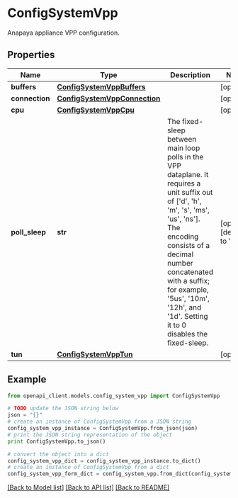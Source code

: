 # ConfigSystemVpp

Anapaya appliance VPP configuration.

## Properties

Name | Type | Description | Notes
------------ | ------------- | ------------- | -------------
**buffers** | [**ConfigSystemVppBuffers**](ConfigSystemVppBuffers.md) |  | [optional] 
**connection** | [**ConfigSystemVppConnection**](ConfigSystemVppConnection.md) |  | [optional] 
**cpu** | [**ConfigSystemVppCpu**](ConfigSystemVppCpu.md) |  | [optional] 
**poll_sleep** | **str** | The fixed-sleep between main loop polls in the VPP dataplane.  It requires a unit suffix out of [&#39;d&#39;, &#39;h&#39;, &#39;m&#39;, &#39;s&#39;, &#39;ms&#39;, &#39;us&#39;, &#39;ns&#39;].  The encoding consists of a decimal number concatenated with a  suffix; for example, &#39;5us&#39;, &#39;10m&#39;, &#39;12h&#39;, and &#39;1d&#39;.  Setting it to 0 disables the fixed-sleep. | [optional] [default to '0s']
**tun** | [**ConfigSystemVppTun**](ConfigSystemVppTun.md) |  | [optional] 

## Example

```python
from openapi_client.models.config_system_vpp import ConfigSystemVpp

# TODO update the JSON string below
json = "{}"
# create an instance of ConfigSystemVpp from a JSON string
config_system_vpp_instance = ConfigSystemVpp.from_json(json)
# print the JSON string representation of the object
print ConfigSystemVpp.to_json()

# convert the object into a dict
config_system_vpp_dict = config_system_vpp_instance.to_dict()
# create an instance of ConfigSystemVpp from a dict
config_system_vpp_form_dict = config_system_vpp.from_dict(config_system_vpp_dict)
```
[[Back to Model list]](../README.md#documentation-for-models) [[Back to API list]](../README.md#documentation-for-api-endpoints) [[Back to README]](../README.md)


